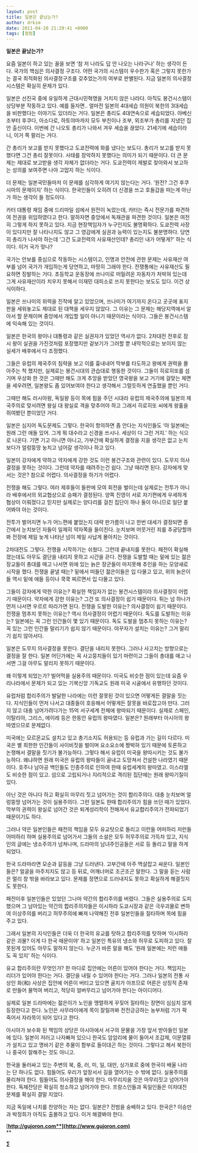 ```yaml
---
layout: post
title: 일본은 끝났는가?
author: drkim
date: 2011-04-20 21:29:41 +0900
tags: [컬럼]
---
```

**일본은 끝났는가?** 
  
  


요즘 일본이 하고 있는 꼴을 보면 ‘참 저 나라도 답 안 나오는 나라구나’ 하는 생각이 든다. 국가의 핵심은 의사결정 구조다. 어떤 국가의 시스템이 우수한가 혹은 그렇지 못한가는 결국 최적화된 의사결정구조를 갖추었는가의 여부로 판별된다. 지금 일본의 의사결정 시스템은 확실히 문제가 있다.

  


일본은 선진국 중에 유일하게 근대시민혁명을 거치지 않은 나라다. 아직도 봉건시스템이 상당부분 작동하고 있다. 예를 들자면.. 얼마전 일본의 4대세습 의원이 북한의 3대세습을 비판했다는 이야기도 있더라는 거다. 일본은 총리도 4대연속으로 세습되었다. 아베신조부터 후쿠다, 아소다로, 하토야마까지 모두 부친이나 조부, 외조부가 총리를 지냈던 집안 출신이다. 이번에 간 나오토 총리가 나와서 겨우 세습을 끊었다. 21세기에 세습이라니, 이거 쪽 팔리는 거다.

  


간 총리가 보고를 받지 못했다고 도쿄전력에 화를 냈다는 보도다. 총리가 보고를 받지 못했다면 그건 총리 잘못이다. 사태를 장악하지 못했다는 의미가 되기 때문이다. 더 큰 문제는 제대로 보고받을 생각 자체가 없더라는 거다. 도쿄전력이 제발로 찾아와서 보고하는 성의를 보여주면 나야 고맙지 하는 식이다.

  


더 문제는 일본국민들마저 이 문제를 심각하게 여기지 않는다는 거다. ‘원전? 그건 후쿠시마의 문제이지’ 하는 식이다. 한국인들이 오히려 더 신경을 쓰고 호들갑을 떠는게 아닌가 하는 생각이 들 정도이다. 

  


카터 대통령 재임 중에 드리마일 섬에서 원전이 녹았는데, 카터는 즉시 전문가를 파견하여 전권을 위임하였다고 한다. 말하자면 중앙에서 독재관을 파견한 것이다. 일본은 여전히 그렇게 하지 못하고 있다. 지금 현장책임자가 누구인지도 불명확하다. 도쿄전력 사장이 있다지만 잘 나타나지도 않고 그 영감에게 실권과 능력이 있는지도 불분명하다. 당연히 총리가 나서야 하는데 ‘그건 도쿄전력의 사유재산인데? 총리인 내가 어떻게?’ 하는 식이다. 이거 국가 맞나? 

  


국가는 안보를 중심으로 작동하는 시스템이고, 인명과 안전에 관한 문제는 사유재산 여부를 넘어 국가가 개입하는게 당연하고, 마땅히 그래야 한다. 전쟁통에는 사유재산도 필요하면 징발하는 거다. 초등학교 운동장에 쓰나미로 떠밀려온 자동차가 처박혀 있는데 그게 사유재산이라 치우지 못해서 이재민 대피소로 쓰지 못한다는 보도도 있다. 이건 상식이하다.

  


일본은 쓰나미의 위력을 진작에 알고 있었으며, 쓰나미가 여기까지 온다고 곳곳에 표지판을 세워놓고도 제대로 된 대책을 세우지 않았다. 그 이유는 그 문제는 해당지역에서 알아서 할 문제이며 중앙에서 개입할 일이 아니기 때문이라는 식이다. 그들은 봉건시스템에 익숙해 있는 것이다. 

  


일본은 한국의 왕이나 대통령과 같은 실권자가 있었던 역사가 없다. 2차대전 전후로 잠시 왕이 실권을 가진것처럼 포장했지만 겉보기가 그러할 뿐 내막적으로는 보이지 않는 실세가 배후에서 다 조정했다. 

  


그들은 유럽의 제국주의 침략을 보고 이를 흉내내어 막부를 타도하고 왕에게 권력을 몰아주는 척 했지만, 실제로는 봉건시대의 관습대로 행동한 것이다. 그들이 히로히또를 섬기며 우상화 한 것은 그때만 해도 크게 추앙을 받았던 영국왕을 보고 거기에 걸맞는 체면을 세우려면, 일본왕도 좀 있어보여야 한다고 생각해서 그럴듯하게 연출했을 뿐인 거다. 

  


그때만 해도 러시아왕, 독일왕 등이 목에 힘을 주던 시대라 유럽의 제국주의에 일본의 제국주의로 맞서려면 왕실 대 왕실로 격을 맞추어야 하고 그래서 히로히또 씨에게 왕홀을 쥐여봤던 뿐이었던 거다. 

  


일본은 심지어 독도문제도 그렇다. 한국이 항의하면 좀 안다는 지식인들도 ‘아 일본에는 원래 그런 애들 있어. 그게 뭐 대수라고 신경을 쓰시나. 세상이 다 그런 거지.’ 하는 식으로 나온다. 기면 기고 아니면 아니고, 가부간에 확실하게 결정을 지을 생각은 없고 눈치보다가 얼렁뚱땅 눙치고 넘어갈 생각이나 하고 있다. 

  


일본이 강자에게 약하고 약자에게 강한 것도 이런 봉건구조와 관련이 있다. 도무지 의사결정을 못하는 것이다. 그런데 약자를 때려주는건 쉽다. 그냥 때리면 된다. 강자에게 맞서는 것은? 참으로 어렵다. 의사결정을 하기가 어렵다. 

  


전쟁을 해도 그렇다. 여러 제후들이 들판에 모여 회전을 벌이는데 실제로는 전투가 아니라 배후에서의 외교협상으로 승패가 결정된다. 양쪽 진영이 서로 자기편에게 우세하게 협상이 이뤄졌다고 믿지만 실제로는 양다리를 걸친 집단이 하나 둘이 아니므로 일단 붙어봐야 아는 것이다. 

  


전투가 벌어지면 누가 어느편에 붙었는지 대략 판가름이 나고 한번 대세가 결정되면 중간에서 눈치보던 자들이 일제히 약자쪽을 들이친다. 눈치보며 머뭇거린 죄를 추궁당할까봐 전장에 제일 늦게 나타난 넘이 제일 사납게 몰아치는 것이다. 

  


2차대전도 그렇다. 전쟁을 시작하기는 쉬웠다. 그런데 끝내지를 못한다. 패전이 확실해 졌는데도 아무도 결단을 내리지 못하고 시간을 끈다. 전쟁을 도발할 때는 밑에 있는 젊은 장교들이 총대를 매고 나서면 위에 있는 늙은 장군들이 마지못해 추인을 하는 모양새로 시작을 했다. 전쟁을 끝낼 때는? 밑에서 떠들던 젊은이들은 입 다물고 있고, 위의 늙은이들 역시 밑에 애들 등이나 쿡쿡 찌르면서 입 다물고 있다.

  


그들이 강자에게 약한 이유는? 확실한 책임자가 없는 봉건시스템이라 의사결정이 어렵기 때문이다. 약자에게 강한 이유는? 그건 또 의사결정이 쉽기 때문이다. 튀는 넘 하나가 먼저 나서면 우르르 따라가면 된다. 전쟁을 도발한 이유는? 의사결정이 쉽기 때문이다. 전쟁을 멈추지 못하는 이유는? 역시 의사결정이 어렵기 때문이다. 독도를 도발하는 이유는? 일본에는 꼭 그런 인간들이 몇 있기 때문이다. 독도 도발을 멈추지 못하는 이유는? 꼭 있는 그런 인간들 말리기가 쉽지 않기 때문이다. 야꾸자가 설치는 이유는? 그거 말리기 쉽지 않아서다. 

  


일본은 도무지 의사결정을 못한다. 결단을 내리지 못한다. 그러나 사고치는 방향으로는 결정을 잘 한다. 일본 어딘가에는 꼭 사고뭉치들이 있기 마련이고 그들이 총대를 매고 나서면 그걸 아무도 말리지 못하기 때문이다. 

  


왜 이렇게 되었는가? 빌어먹을 실용주의 때문이다. 미국도 비슷한 점이 있는데 요즘 우리나라에서 문제가 되고 있는 기복신앙 기독교도 원래 미국 시골에서 유행하던 것이다. 

  


유럽처럼 합리주의가 발달한 나라에는 이런 잘못된 것이 있으면 어떻게든 결말을 짓는다. 지식인들이 먼저 나서고 대중들이 호응해서 어떻게든 잘못을 바로잡고야 만다. 그러지 않고 대충 넘어가려다가는 15억 서구세계 전체에 왕따되기 때문이다. 실제로 스페인, 이탈리아, 그리스, 에이레 등은 한동안 유럽의 왕따였다. 일본은? 원래부터 아시아의 왕따였으므로 문제없다.

  


미국에는 모르몬교도 설치고 있고 총기소지도 허용되는 등 유럽과 가는 길이 다르다. 미국은 별 희한한 인간들이 사이비짓을 벌이며 요소요소에 짱박혀 있기 때문에 토론하고 논쟁해서 결말을 짓기가 불가능하다. 그렇다 해서 유럽이 미국을 왕따시키는 것도 불가능하다. 왜냐하면 원래 미국은 유럽의 왕따들이 골내고 도망쳐서 건설한 나라였기 때문이다. 호주나 남아공 백인들도 인종주의로 인하여 한때 유럽세계의 왕따였고. 이스라엘도 비슷한 점이 있고. 섬으로 고립되거나 지리적으로 격리된 집단에는 원래 왕따기질이 있다.

  


아닌 것은 아니다 하고 확실히 마무리 짓고 넘어가는 것이 합리주의다. 대충 눈치보며 얼렁뚱땅 넘어가는 것이 실용주의다. 그런 일본도 한때 합리주의가 힘을 쓰던 때가 있었다. 막부의 권력이 왕실로 넘어간 것은 퇴계성리학이 전해져서 유교합리주의가 전파되었기 때문이기도 하다. 

  


그러나 약은 일본인들은 패전의 책임을 모두 유교탓으로 돌리고 이런들 어떠하리 저런들 어떠하리 하며 실용주의로 넘어가서 그들의 소설은 모두 허무주의로 가득차 있고, 지식인의 글에는 냉소주의가 넘쳐나며, 드라마의 남녀주인공들은 서로 등 돌리고 말을 하게 되었다. 

  


한국 드라마라면 모순과 갈등을 그냥 드러낸다. 고부간에 아주 멱살잡고 싸운다. 일본인들은? 얼굴을 마주치지도 않고 등 뒤로, 어깨너머로 조곤조곤 말한다. 그 말을 듣는 사람은 멀리 창 밖을 바라보고 있다. 문제를 정면으로 드러내지도 못하고 확실하게 해결짓지도 못한다. 

  


패전이후 일본인들은 있었던 그나마 약간의 합리주의를 버렸다. 그들은 실용주의로 도피했으며 그 남아있는 약간의 합리주의자들은 이시하라 도쿄시장과 같은 극우괴물로 변하여 이상주의를 버리고 허무주의에 빠져 나약해진 전후 일본인들을 질타하며 목에 힘을 주고 있다. 

  


그래서 일본의 지식인들은 더욱 더 한국의 유교를 탓하고 합리주의를 탓하며 ‘이시하라 같은 괴물? 이게 다 한국 때문이야’ 하고 일본인 특유의 냉소와 허무로 도피하고 있다. 잘못된게 있어도 아무도 말하지 않는다. 누군가 바른 말을 해도 ‘원래 일본에는 저런 애들도 꼭 있지’ 하는 식이다.

  


유교 합리주의란 무엇인가? 한 마디로 집안에는 어른이 있어야 한다는 거다. 책임지는 리더가 있어야 한다는 거다. 결단을 내릴 수 있어야 한다는 거다. 그러나 일본의 전통 사상인 화(和) 사상은 집안에 어른이 버티고 있으면 골치가 아프므로 어른은 상징적 존재로 만들어 물먹여 버리고, 적당히 얼버무리고 넘어가야 한다는 아이디어다.

  


실제로 일본 드라마에는 젊은이가 노인을 맹렬하게 꾸짖어 질타하는 장면이 심심치 않게 등장한다고 한다. 노인은 사무라이에게 목이 잘릴까봐 전전긍긍하는 농부처럼 기가 팍 죽어서 자라목이 되어 있다고 한다. 

  


아시아가 보수화 된 책임의 상당은 아시아에서 서구의 문물을 가장 앞서 받아들인 일본에 있다. 일본이 저러고 나자빠져 있으니 한국도 암암리에 물이 들어서 조갑제, 이문열류가 설치고 있고 명바기 같은 추물이 함부로 들이대곤 하는 것이다. 그렇다고 해서 북한이나 중국이 잘해주는 것도 아니고. 

  


한국을 둘러싸고 있는 주변의 북, 중, 러, 미, 일, 대만, 싱가포르 중에 한국이 배울 나라는 단 하나도 없다. 힘들어도 우리가 앞장서서 길을 열어가는 수 밖에 없다. 실용주의를 물리쳐야 한다. 힘들어도 의사결정을 해야 한다. 마무리지을 것은 마무리짓고 넘어가야 한다. 독재잔당은 확실히 청소하고 넘어가야 한다. 프랑스인들과 독일인들은 이차대전 문제를 확실히 결말 지었다.

  


지금 독일에 나치를 찬양하는 자는 없다. 일본은? 전범을 숭배하고 있다. 한국은? 이승만과 박정희가 아직도 출몰하고 있다. 이거 해결봐야 한다. 

  




[**http://gujoron.com**](http://www.gujoron.com)**  
** 

**∑**